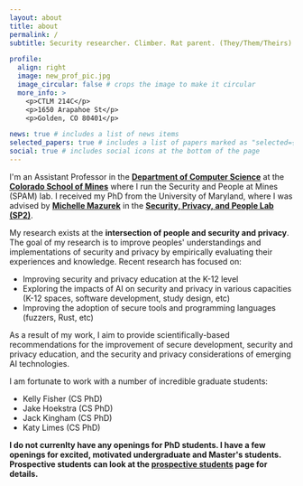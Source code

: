 ```yaml
---
layout: about
title: about
permalink: /
subtitle: Security researcher. Climber. Rat parent. (They/Them/Theirs)

profile:
  align: right
  image: new_prof_pic.jpg
  image_circular: false # crops the image to make it circular
  more_info: >
    <p>CTLM 214C</p>
    <p>1650 Arapahoe St</p>
    <p>Golden, CO 80401</p>

news: true # includes a list of news items
selected_papers: true # includes a list of papers marked as "selected={true}"
social: true # includes social icons at the bottom of the page
---
```


I'm an Assistant Professor in the [**Department of Computer Science**](https://cs.mines.edu/) at the [**Colorado School of Mines**](https://www.mines.edu/) where I run the Security and People at Mines (SPAM) lab. I received my PhD from the University of Maryland, where I was advised by [**Michelle Mazurek**](https://www.umiacs.umd.edu/~mmazurek/) in the [**Security, Privacy, and People Lab (SP2)**](https://sp2.umiacs.io/).

My research exists at the **intersection of people and security and privacy**. The goal of my research is to improve peoples' understandings and implementations of security and privacy by empirically evaluating their experiences and knowledge. Recent research has focused on:
- Improving security and privacy education at the K-12 level
- Exploring the impacts of AI on security and privacy in various capacities (K-12 spaces, software development, study design, etc)
- Improving the adoption of secure tools and programming languages (fuzzers, Rust, etc)

As a result of my work, I aim to provide scientifically-based recommendations for the improvement of secure development, security and privacy education, and the security and privacy considerations of emerging AI technologies.

I am fortunate to work with a number of incredible graduate students:
- Kelly Fisher (CS PhD)
- Jake Hoekstra (CS PhD)
- Jack Kingham (CS PhD)
- Katy Limes (CS PhD)

**I do not currenlty have any openings for PhD students. I have a few openings for excited, motivated undergraduate and Master's students. Prospective students can look at the [prospective students](https://kfulton121.github.io/students/) page for details.** 